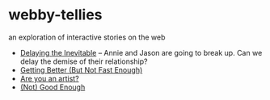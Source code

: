 # webby-tellies

an exploration of interactive stories on the web

- [Delaying the Inevitable](https://emilydidthis.github.io/webby-tellies/delaying-the-inevitable/v1/) – Annie and Jason are going to break up. Can we delay the demise of their relationship?
- [Getting Better (But Not Fast Enough)](https://emilydidthis.github.io/webby-tellies/getting-better-but-not-fast-enough/)
- [Are you an artist?](https://emilydidthis.github.io/webby-tellies/are-you-an-artist/)
- [(Not) Good Enough](https://emilydidthis.github.io/webby-tellies/not-good-enough/)